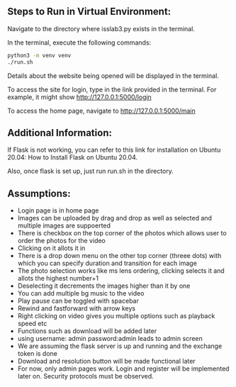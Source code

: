 ## Steps to Run in Virtual Environment:

Navigate to the directory where isslab3.py exists in the terminal.

In the terminal, execute the following commands:

```bash
python3 -m venv venv
./run.sh
```

Details about the website being opened will be displayed in the terminal.

To access the site for login, type in the link provided in the terminal. For example, it might show http://127.0.0.1:5000/login

To access the home page, navigate to http://127.0.0.1:5000/main 

## Additional Information:

If Flask is not working, you can refer to this link for installation on Ubuntu 20.04: How to Install Flask on Ubuntu 20.04.

Also, once flask is set up, just run run.sh in the directory.

## Assumptions:

- Login page is in home page
- Images can be uploaded by drag and drop as well as selected and multiple images are suppoerted
- There is checkbox on the top corner of the photos which allows user to order the photos for the video
- Clicking on it allots it in
- There is a drop down menu on the other top corner (threee dots) with which you can specify duration and transition for each image
- The photo selection works like ms lens ordering, clicking selects it and allots the highest number+1
- Deselecting it decrements the images higher than it by one
- You can add multiple bg music to the video
- Play pause can be toggled with spacebar
- Rewind and fastforward with arrow keys
- Right clicking on video gives you multiple options such as playback speed etc
- Functions such as download will be added later
- using username: admin password:admin leads to admin screen
- We are assuming the flask server is up and running and the exchange token is done
- Download and resolution button will be made functional later
- For now, only admin pages work. Login and register will be implemented later on. Security protocols must be observed.

